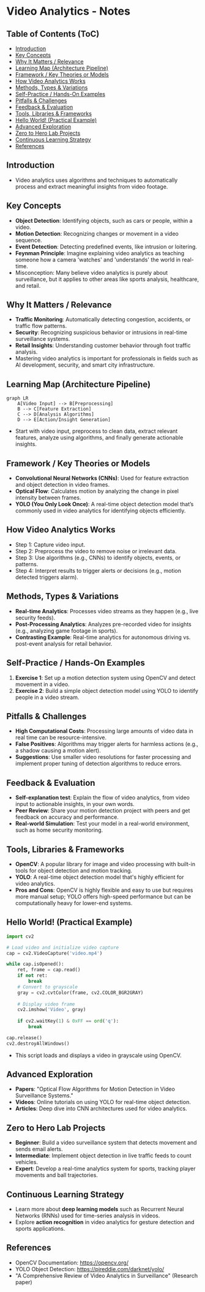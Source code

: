# Video Analytics - Notes

## Table of Contents (ToC)

  - [Introduction](#introduction)
  - [Key Concepts](#key-concepts)
  - [Why It Matters / Relevance](#why-it-matters--relevance)
  - [Learning Map (Architecture Pipeline)](#learning-map-architecture-pipeline)
  - [Framework / Key Theories or Models](#framework--key-theories-or-models)
  - [How Video Analytics Works](#how-video-analytics-works)
  - [Methods, Types \& Variations](#methods-types--variations)
  - [Self-Practice / Hands-On Examples](#self-practice--hands-on-examples)
  - [Pitfalls \& Challenges](#pitfalls--challenges)
  - [Feedback \& Evaluation](#feedback--evaluation)
  - [Tools, Libraries \& Frameworks](#tools-libraries--frameworks)
  - [Hello World! (Practical Example)](#hello-world-practical-example)
  - [Advanced Exploration](#advanced-exploration)
  - [Zero to Hero Lab Projects](#zero-to-hero-lab-projects)
  - [Continuous Learning Strategy](#continuous-learning-strategy)
  - [References](#references)


## Introduction
- Video analytics uses algorithms and techniques to automatically process and extract meaningful insights from video footage.

## Key Concepts
- **Object Detection**: Identifying objects, such as cars or people, within a video.
- **Motion Detection**: Recognizing changes or movement in a video sequence.
- **Event Detection**: Detecting predefined events, like intrusion or loitering.
- **Feynman Principle**: Imagine explaining video analytics as teaching someone how a camera 'watches' and 'understands' the world in real-time.
- Misconception: Many believe video analytics is purely about surveillance, but it applies to other areas like sports analysis, healthcare, and retail.

## Why It Matters / Relevance
- **Traffic Monitoring**: Automatically detecting congestion, accidents, or traffic flow patterns.
- **Security**: Recognizing suspicious behavior or intrusions in real-time surveillance systems.
- **Retail Insights**: Understanding customer behavior through foot traffic analysis.
- Mastering video analytics is important for professionals in fields such as AI development, security, and smart city infrastructure.

## Learning Map (Architecture Pipeline)
```mermaid
graph LR
    A[Video Input] --> B[Preprocessing]
    B --> C[Feature Extraction]
    C --> D[Analysis Algorithms]
    D --> E[Action/Insight Generation]
```
- Start with video input, preprocess to clean data, extract relevant features, analyze using algorithms, and finally generate actionable insights.

## Framework / Key Theories or Models
- **Convolutional Neural Networks (CNNs)**: Used for feature extraction and object detection in video frames.
- **Optical Flow**: Calculates motion by analyzing the change in pixel intensity between frames.
- **YOLO (You Only Look Once)**: A real-time object detection model that’s commonly used in video analytics for identifying objects efficiently.

## How Video Analytics Works
- Step 1: Capture video input.
- Step 2: Preprocess the video to remove noise or irrelevant data.
- Step 3: Use algorithms (e.g., CNNs) to identify objects, events, or patterns.
- Step 4: Interpret results to trigger alerts or decisions (e.g., motion detected triggers alarm).

## Methods, Types & Variations
- **Real-time Analytics**: Processes video streams as they happen (e.g., live security feeds).
- **Post-Processing Analytics**: Analyzes pre-recorded video for insights (e.g., analyzing game footage in sports).
- **Contrasting Example**: Real-time analytics for autonomous driving vs. post-event analysis for retail behavior.

## Self-Practice / Hands-On Examples
1. **Exercise 1**: Set up a motion detection system using OpenCV and detect movement in a video.
2. **Exercise 2**: Build a simple object detection model using YOLO to identify people in a video stream.

## Pitfalls & Challenges
- **High Computational Costs**: Processing large amounts of video data in real time can be resource-intensive.
- **False Positives**: Algorithms may trigger alerts for harmless actions (e.g., a shadow causing a motion alert).
- **Suggestions**: Use smaller video resolutions for faster processing and implement proper tuning of detection algorithms to reduce errors.

## Feedback & Evaluation
- **Self-explanation test**: Explain the flow of video analytics, from video input to actionable insights, in your own words.
- **Peer Review**: Share your motion detection project with peers and get feedback on accuracy and performance.
- **Real-world Simulation**: Test your model in a real-world environment, such as home security monitoring.

## Tools, Libraries & Frameworks
- **OpenCV**: A popular library for image and video processing with built-in tools for object detection and motion tracking.
- **YOLO**: A real-time object detection model that's highly efficient for video analytics.
- **Pros and Cons**: OpenCV is highly flexible and easy to use but requires more manual setup; YOLO offers high-speed performance but can be computationally heavy for lower-end systems.

## Hello World! (Practical Example)
```python
import cv2

# Load video and initialize video capture
cap = cv2.VideoCapture('video.mp4')

while cap.isOpened():
    ret, frame = cap.read()
    if not ret:
        break
    # Convert to grayscale
    gray = cv2.cvtColor(frame, cv2.COLOR_BGR2GRAY)
    
    # Display video frame
    cv2.imshow('Video', gray)
    
    if cv2.waitKey(1) & 0xFF == ord('q'):
        break

cap.release()
cv2.destroyAllWindows()
```
- This script loads and displays a video in grayscale using OpenCV.

## Advanced Exploration
- **Papers**: "Optical Flow Algorithms for Motion Detection in Video Surveillance Systems."
- **Videos**: Online tutorials on using YOLO for real-time object detection.
- **Articles**: Deep dive into CNN architectures used for video analytics.

## Zero to Hero Lab Projects
- **Beginner**: Build a video surveillance system that detects movement and sends email alerts.
- **Intermediate**: Implement object detection in live traffic feeds to count vehicles.
- **Expert**: Develop a real-time analytics system for sports, tracking player movements and ball trajectories.

## Continuous Learning Strategy
- Learn more about **deep learning models** such as Recurrent Neural Networks (RNNs) used for time-series analysis in videos.
- Explore **action recognition** in video analytics for gesture detection and sports applications.

## References
- OpenCV Documentation: https://opencv.org/
- YOLO Object Detection: https://pjreddie.com/darknet/yolo/
- "A Comprehensive Review of Video Analytics in Surveillance" (Research paper) 

